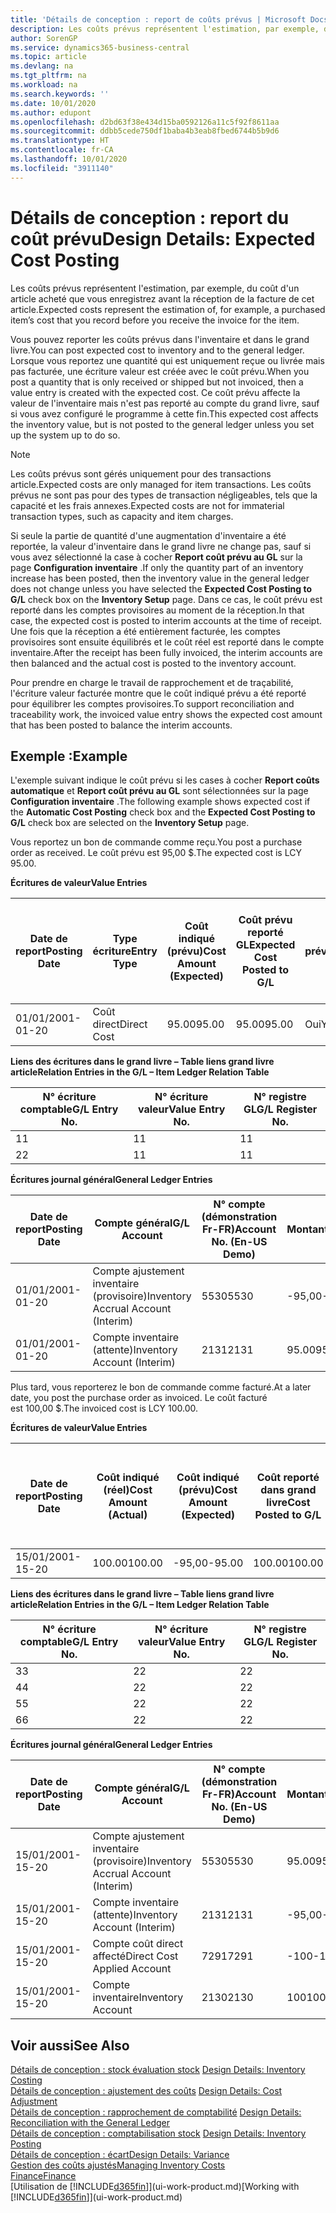 ```yaml
---
title: 'Détails de conception : report de coûts prévus | Microsoft Docs'
description: Les coûts prévus représentent l'estimation, par exemple, du coût d'un article acheté que vous enregistrez avant la réception de la facture de cet article.
author: SorenGP
ms.service: dynamics365-business-central
ms.topic: article
ms.devlang: na
ms.tgt_pltfrm: na
ms.workload: na
ms.search.keywords: ''
ms.date: 10/01/2020
ms.author: edupont
ms.openlocfilehash: d2bd63f38e434d15ba0592126a11c5f92f8611aa
ms.sourcegitcommit: ddbb5cede750df1baba4b3eab8fbed6744b5b9d6
ms.translationtype: HT
ms.contentlocale: fr-CA
ms.lasthandoff: 10/01/2020
ms.locfileid: "3911140"
---
```

# <a name="design-details-expected-cost-posting"></a><span data-ttu-id="fafd7-103">Détails de conception : report du coût prévu</span><span class="sxs-lookup"><span data-stu-id="fafd7-103">Design Details: Expected Cost Posting</span></span>
<span data-ttu-id="fafd7-104">Les coûts prévus représentent l'estimation, par exemple, du coût d'un article acheté que vous enregistrez avant la réception de la facture de cet article.</span><span class="sxs-lookup"><span data-stu-id="fafd7-104">Expected costs represent the estimation of, for example, a purchased item’s cost that you record before you receive the invoice for the item.</span></span>  

 <span data-ttu-id="fafd7-105">Vous pouvez reporter les coûts prévus dans l'inventaire et dans le grand livre.</span><span class="sxs-lookup"><span data-stu-id="fafd7-105">You can post expected cost to inventory and to the general ledger.</span></span> <span data-ttu-id="fafd7-106">Lorsque vous reportez une quantité qui est uniquement reçue ou livrée mais pas facturée, une écriture valeur est créée avec le coût prévu.</span><span class="sxs-lookup"><span data-stu-id="fafd7-106">When you post a quantity that is only received or shipped but not invoiced, then a value entry is created with the expected cost.</span></span> <span data-ttu-id="fafd7-107">Ce coût prévu affecte la valeur de l'inventaire mais n'est pas reporté au compte du grand livre, sauf si vous avez configuré le programme à cette fin.</span><span class="sxs-lookup"><span data-stu-id="fafd7-107">This expected cost affects the inventory value, but is not posted to the general ledger unless you set up the system up to do so.</span></span>  

> [!NOTE]  
>  <span data-ttu-id="fafd7-108">Les coûts prévus sont gérés uniquement pour des transactions article.</span><span class="sxs-lookup"><span data-stu-id="fafd7-108">Expected costs are only managed for item transactions.</span></span> <span data-ttu-id="fafd7-109">Les coûts prévus ne sont pas pour des types de transaction négligeables, tels que la capacité et les frais annexes.</span><span class="sxs-lookup"><span data-stu-id="fafd7-109">Expected costs are not for immaterial transaction types, such as capacity and item charges.</span></span>  

 <span data-ttu-id="fafd7-110">Si seule la partie de quantité d'une augmentation d'inventaire a été reportée, la valeur d'inventaire dans le grand livre ne change pas, sauf si vous avez sélectionné la case à cocher **Report coût prévu au GL** sur la page **Configuration inventaire** .</span><span class="sxs-lookup"><span data-stu-id="fafd7-110">If only the quantity part of an inventory increase has been posted, then the inventory value in the general ledger does not change unless you have selected the **Expected Cost Posting to G/L** check box on the **Inventory Setup** page.</span></span> <span data-ttu-id="fafd7-111">Dans ce cas, le coût prévu est reporté dans les comptes provisoires au moment de la réception.</span><span class="sxs-lookup"><span data-stu-id="fafd7-111">In that case, the expected cost is posted to interim accounts at the time of receipt.</span></span> <span data-ttu-id="fafd7-112">Une fois que la réception a été entièrement facturée, les comptes provisoires sont ensuite équilibrés et le coût réel est reporté dans le compte inventaire.</span><span class="sxs-lookup"><span data-stu-id="fafd7-112">After the receipt has been fully invoiced, the interim accounts are then balanced and the actual cost is posted to the inventory account.</span></span>  

 <span data-ttu-id="fafd7-113">Pour prendre en charge le travail de rapprochement et de traçabilité, l'écriture valeur facturée montre que le coût indiqué prévu a été reporté pour équilibrer les comptes provisoires.</span><span class="sxs-lookup"><span data-stu-id="fafd7-113">To support reconciliation and traceability work, the invoiced value entry shows the expected cost amount that has been posted to balance the interim accounts.</span></span>  

## <a name="example"></a><span data-ttu-id="fafd7-114">Exemple :</span><span class="sxs-lookup"><span data-stu-id="fafd7-114">Example</span></span>  
 <span data-ttu-id="fafd7-115">L'exemple suivant indique le coût prévu si les cases à cocher **Report coûts automatique** et **Report coût prévu au GL** sont sélectionnées sur la page **Configuration inventaire** .</span><span class="sxs-lookup"><span data-stu-id="fafd7-115">The following example shows expected cost if the **Automatic Cost Posting** check box and the **Expected Cost Posting to G/L** check box are selected on the **Inventory Setup** page.</span></span>  

 <span data-ttu-id="fafd7-116">Vous reportez un bon de commande comme reçu.</span><span class="sxs-lookup"><span data-stu-id="fafd7-116">You post a purchase order as received.</span></span> <span data-ttu-id="fafd7-117">Le coût prévu est 95,00 $.</span><span class="sxs-lookup"><span data-stu-id="fafd7-117">The expected cost is LCY 95.00.</span></span>  

 <span data-ttu-id="fafd7-118">**Écritures de valeur**</span><span class="sxs-lookup"><span data-stu-id="fafd7-118">**Value Entries**</span></span>  

|<span data-ttu-id="fafd7-119">Date de report</span><span class="sxs-lookup"><span data-stu-id="fafd7-119">Posting Date</span></span>|<span data-ttu-id="fafd7-120">Type écriture</span><span class="sxs-lookup"><span data-stu-id="fafd7-120">Entry Type</span></span>|<span data-ttu-id="fafd7-121">Coût indiqué (prévu)</span><span class="sxs-lookup"><span data-stu-id="fafd7-121">Cost Amount (Expected)</span></span>|<span data-ttu-id="fafd7-122">Coût prévu reporté GL</span><span class="sxs-lookup"><span data-stu-id="fafd7-122">Expected Cost Posted to G/L</span></span>|<span data-ttu-id="fafd7-123">Coût prévu</span><span class="sxs-lookup"><span data-stu-id="fafd7-123">Expected Cost</span></span>|<span data-ttu-id="fafd7-124">N° écriture article gr. livre</span><span class="sxs-lookup"><span data-stu-id="fafd7-124">Item Ledger Entry No.</span></span>|<span data-ttu-id="fafd7-125">N° séquence </span><span class="sxs-lookup"><span data-stu-id="fafd7-125">Entry No.</span></span>|  
|------------------|----------------|------------------------------|----------------------------------|-------------------|---------------------------|---------------|  
|<span data-ttu-id="fafd7-126">01/01/20</span><span class="sxs-lookup"><span data-stu-id="fafd7-126">01-01-20</span></span>|<span data-ttu-id="fafd7-127">Coût direct</span><span class="sxs-lookup"><span data-stu-id="fafd7-127">Direct Cost</span></span>|<span data-ttu-id="fafd7-128">95.00</span><span class="sxs-lookup"><span data-stu-id="fafd7-128">95.00</span></span>|<span data-ttu-id="fafd7-129">95.00</span><span class="sxs-lookup"><span data-stu-id="fafd7-129">95.00</span></span>|<span data-ttu-id="fafd7-130">Oui</span><span class="sxs-lookup"><span data-stu-id="fafd7-130">Yes</span></span>|<span data-ttu-id="fafd7-131">1</span><span class="sxs-lookup"><span data-stu-id="fafd7-131">1</span></span>|<span data-ttu-id="fafd7-132">1</span><span class="sxs-lookup"><span data-stu-id="fafd7-132">1</span></span>|  

 <span data-ttu-id="fafd7-133">**Liens des écritures dans le grand livre – Table liens grand livre article**</span><span class="sxs-lookup"><span data-stu-id="fafd7-133">**Relation Entries in the G/L – Item Ledger Relation Table**</span></span>  

|<span data-ttu-id="fafd7-134">N° écriture comptable</span><span class="sxs-lookup"><span data-stu-id="fafd7-134">G/L Entry No.</span></span>|<span data-ttu-id="fafd7-135">N° écriture valeur</span><span class="sxs-lookup"><span data-stu-id="fafd7-135">Value Entry No.</span></span>|<span data-ttu-id="fafd7-136">N° registre GL</span><span class="sxs-lookup"><span data-stu-id="fafd7-136">G/L Register No.</span></span>|  
|--------------------|---------------------|-----------------------|  
|<span data-ttu-id="fafd7-137">1</span><span class="sxs-lookup"><span data-stu-id="fafd7-137">1</span></span>|<span data-ttu-id="fafd7-138">1</span><span class="sxs-lookup"><span data-stu-id="fafd7-138">1</span></span>|<span data-ttu-id="fafd7-139">1</span><span class="sxs-lookup"><span data-stu-id="fafd7-139">1</span></span>|  
|<span data-ttu-id="fafd7-140">2</span><span class="sxs-lookup"><span data-stu-id="fafd7-140">2</span></span>|<span data-ttu-id="fafd7-141">1</span><span class="sxs-lookup"><span data-stu-id="fafd7-141">1</span></span>|<span data-ttu-id="fafd7-142">1</span><span class="sxs-lookup"><span data-stu-id="fafd7-142">1</span></span>|  

 <span data-ttu-id="fafd7-143">**Écritures journal général**</span><span class="sxs-lookup"><span data-stu-id="fafd7-143">**General Ledger Entries**</span></span>  

|<span data-ttu-id="fafd7-144">Date de report</span><span class="sxs-lookup"><span data-stu-id="fafd7-144">Posting Date</span></span>|<span data-ttu-id="fafd7-145">Compte général</span><span class="sxs-lookup"><span data-stu-id="fafd7-145">G/L Account</span></span>|<span data-ttu-id="fafd7-146">N° compte (démonstration Fr-FR)</span><span class="sxs-lookup"><span data-stu-id="fafd7-146">Account No. (En-US Demo)</span></span>|<span data-ttu-id="fafd7-147">Montant</span><span class="sxs-lookup"><span data-stu-id="fafd7-147">Amount</span></span>|<span data-ttu-id="fafd7-148">N° séquence </span><span class="sxs-lookup"><span data-stu-id="fafd7-148">Entry No.</span></span>|  
|------------------|------------------|---------------------------------|------------|---------------|  
|<span data-ttu-id="fafd7-149">01/01/20</span><span class="sxs-lookup"><span data-stu-id="fafd7-149">01-01-20</span></span>|<span data-ttu-id="fafd7-150">Compte ajustement inventaire (provisoire)</span><span class="sxs-lookup"><span data-stu-id="fafd7-150">Inventory Accrual Account (Interim)</span></span>|<span data-ttu-id="fafd7-151">5530</span><span class="sxs-lookup"><span data-stu-id="fafd7-151">5530</span></span>|<span data-ttu-id="fafd7-152">-95,00</span><span class="sxs-lookup"><span data-stu-id="fafd7-152">-95.00</span></span>|<span data-ttu-id="fafd7-153">2</span><span class="sxs-lookup"><span data-stu-id="fafd7-153">2</span></span>|  
|<span data-ttu-id="fafd7-154">01/01/20</span><span class="sxs-lookup"><span data-stu-id="fafd7-154">01-01-20</span></span>|<span data-ttu-id="fafd7-155">Compte inventaire (attente)</span><span class="sxs-lookup"><span data-stu-id="fafd7-155">Inventory Account (Interim)</span></span>|<span data-ttu-id="fafd7-156">2131</span><span class="sxs-lookup"><span data-stu-id="fafd7-156">2131</span></span>|<span data-ttu-id="fafd7-157">95.00</span><span class="sxs-lookup"><span data-stu-id="fafd7-157">95.00</span></span>|<span data-ttu-id="fafd7-158">1</span><span class="sxs-lookup"><span data-stu-id="fafd7-158">1</span></span>|  

 <span data-ttu-id="fafd7-159">Plus tard, vous reporterez le bon de commande comme facturé.</span><span class="sxs-lookup"><span data-stu-id="fafd7-159">At a later date, you post the purchase order as invoiced.</span></span> <span data-ttu-id="fafd7-160">Le coût facturé est 100,00 $.</span><span class="sxs-lookup"><span data-stu-id="fafd7-160">The invoiced cost is LCY 100.00.</span></span>  

 <span data-ttu-id="fafd7-161">**Écritures de valeur**</span><span class="sxs-lookup"><span data-stu-id="fafd7-161">**Value Entries**</span></span>  

|<span data-ttu-id="fafd7-162">Date de report</span><span class="sxs-lookup"><span data-stu-id="fafd7-162">Posting Date</span></span>|<span data-ttu-id="fafd7-163">Coût indiqué (réel)</span><span class="sxs-lookup"><span data-stu-id="fafd7-163">Cost Amount (Actual)</span></span>|<span data-ttu-id="fafd7-164">Coût indiqué (prévu)</span><span class="sxs-lookup"><span data-stu-id="fafd7-164">Cost Amount (Expected)</span></span>|<span data-ttu-id="fafd7-165">Coût reporté dans grand livre</span><span class="sxs-lookup"><span data-stu-id="fafd7-165">Cost Posted to G/L</span></span>|<span data-ttu-id="fafd7-166">Coût prévu</span><span class="sxs-lookup"><span data-stu-id="fafd7-166">Expected Cost</span></span>|<span data-ttu-id="fafd7-167">N° écriture article gr. livre</span><span class="sxs-lookup"><span data-stu-id="fafd7-167">Item Ledger Entry No.</span></span>|<span data-ttu-id="fafd7-168">N° séquence </span><span class="sxs-lookup"><span data-stu-id="fafd7-168">Entry No.</span></span>|  
|------------------|----------------------------|------------------------------|-------------------------|-------------------|---------------------------|---------------|  
|<span data-ttu-id="fafd7-169">15/01/20</span><span class="sxs-lookup"><span data-stu-id="fafd7-169">01-15-20</span></span>|<span data-ttu-id="fafd7-170">100.00</span><span class="sxs-lookup"><span data-stu-id="fafd7-170">100.00</span></span>|<span data-ttu-id="fafd7-171">-95,00</span><span class="sxs-lookup"><span data-stu-id="fafd7-171">-95.00</span></span>|<span data-ttu-id="fafd7-172">100.00</span><span class="sxs-lookup"><span data-stu-id="fafd7-172">100.00</span></span>|<span data-ttu-id="fafd7-173">Non</span><span class="sxs-lookup"><span data-stu-id="fafd7-173">No</span></span>|<span data-ttu-id="fafd7-174">1</span><span class="sxs-lookup"><span data-stu-id="fafd7-174">1</span></span>|<span data-ttu-id="fafd7-175">2</span><span class="sxs-lookup"><span data-stu-id="fafd7-175">2</span></span>|  

 <span data-ttu-id="fafd7-176">**Liens des écritures dans le grand livre – Table liens grand livre article**</span><span class="sxs-lookup"><span data-stu-id="fafd7-176">**Relation Entries in the G/L – Item Ledger Relation Table**</span></span>  

|<span data-ttu-id="fafd7-177">N° écriture comptable</span><span class="sxs-lookup"><span data-stu-id="fafd7-177">G/L Entry No.</span></span>|<span data-ttu-id="fafd7-178">N° écriture valeur</span><span class="sxs-lookup"><span data-stu-id="fafd7-178">Value Entry No.</span></span>|<span data-ttu-id="fafd7-179">N° registre GL</span><span class="sxs-lookup"><span data-stu-id="fafd7-179">G/L Register No.</span></span>|  
|--------------------|---------------------|-----------------------|  
|<span data-ttu-id="fafd7-180">3</span><span class="sxs-lookup"><span data-stu-id="fafd7-180">3</span></span>|<span data-ttu-id="fafd7-181">2</span><span class="sxs-lookup"><span data-stu-id="fafd7-181">2</span></span>|<span data-ttu-id="fafd7-182">2</span><span class="sxs-lookup"><span data-stu-id="fafd7-182">2</span></span>|  
|<span data-ttu-id="fafd7-183">4</span><span class="sxs-lookup"><span data-stu-id="fafd7-183">4</span></span>|<span data-ttu-id="fafd7-184">2</span><span class="sxs-lookup"><span data-stu-id="fafd7-184">2</span></span>|<span data-ttu-id="fafd7-185">2</span><span class="sxs-lookup"><span data-stu-id="fafd7-185">2</span></span>|  
|<span data-ttu-id="fafd7-186">5</span><span class="sxs-lookup"><span data-stu-id="fafd7-186">5</span></span>|<span data-ttu-id="fafd7-187">2</span><span class="sxs-lookup"><span data-stu-id="fafd7-187">2</span></span>|<span data-ttu-id="fafd7-188">2</span><span class="sxs-lookup"><span data-stu-id="fafd7-188">2</span></span>|  
|<span data-ttu-id="fafd7-189">6</span><span class="sxs-lookup"><span data-stu-id="fafd7-189">6</span></span>|<span data-ttu-id="fafd7-190">2</span><span class="sxs-lookup"><span data-stu-id="fafd7-190">2</span></span>|<span data-ttu-id="fafd7-191">2</span><span class="sxs-lookup"><span data-stu-id="fafd7-191">2</span></span>|  

 <span data-ttu-id="fafd7-192">**Écritures journal général**</span><span class="sxs-lookup"><span data-stu-id="fafd7-192">**General Ledger Entries**</span></span>  

|<span data-ttu-id="fafd7-193">Date de report</span><span class="sxs-lookup"><span data-stu-id="fafd7-193">Posting Date</span></span>|<span data-ttu-id="fafd7-194">Compte général</span><span class="sxs-lookup"><span data-stu-id="fafd7-194">G/L Account</span></span>|<span data-ttu-id="fafd7-195">N° compte (démonstration Fr-FR)</span><span class="sxs-lookup"><span data-stu-id="fafd7-195">Account No. (En-US Demo)</span></span>|<span data-ttu-id="fafd7-196">Montant</span><span class="sxs-lookup"><span data-stu-id="fafd7-196">Amount</span></span>|<span data-ttu-id="fafd7-197">N° séquence </span><span class="sxs-lookup"><span data-stu-id="fafd7-197">Entry No.</span></span>|  
|------------------|------------------|---------------------------------|------------|---------------|  
|<span data-ttu-id="fafd7-198">15/01/20</span><span class="sxs-lookup"><span data-stu-id="fafd7-198">01-15-20</span></span>|<span data-ttu-id="fafd7-199">Compte ajustement inventaire (provisoire)</span><span class="sxs-lookup"><span data-stu-id="fafd7-199">Inventory Accrual Account (Interim)</span></span>|<span data-ttu-id="fafd7-200">5530</span><span class="sxs-lookup"><span data-stu-id="fafd7-200">5530</span></span>|<span data-ttu-id="fafd7-201">95.00</span><span class="sxs-lookup"><span data-stu-id="fafd7-201">95.00</span></span>|<span data-ttu-id="fafd7-202">4</span><span class="sxs-lookup"><span data-stu-id="fafd7-202">4</span></span>|  
|<span data-ttu-id="fafd7-203">15/01/20</span><span class="sxs-lookup"><span data-stu-id="fafd7-203">01-15-20</span></span>|<span data-ttu-id="fafd7-204">Compte inventaire (attente)</span><span class="sxs-lookup"><span data-stu-id="fafd7-204">Inventory Account (Interim)</span></span>|<span data-ttu-id="fafd7-205">2131</span><span class="sxs-lookup"><span data-stu-id="fafd7-205">2131</span></span>|<span data-ttu-id="fafd7-206">-95,00</span><span class="sxs-lookup"><span data-stu-id="fafd7-206">-95.00</span></span>|<span data-ttu-id="fafd7-207">3</span><span class="sxs-lookup"><span data-stu-id="fafd7-207">3</span></span>|  
|<span data-ttu-id="fafd7-208">15/01/20</span><span class="sxs-lookup"><span data-stu-id="fafd7-208">01-15-20</span></span>|<span data-ttu-id="fafd7-209">Compte coût direct affecté</span><span class="sxs-lookup"><span data-stu-id="fafd7-209">Direct Cost Applied Account</span></span>|<span data-ttu-id="fafd7-210">7291</span><span class="sxs-lookup"><span data-stu-id="fafd7-210">7291</span></span>|<span data-ttu-id="fafd7-211">-100</span><span class="sxs-lookup"><span data-stu-id="fafd7-211">-100</span></span>|<span data-ttu-id="fafd7-212">6</span><span class="sxs-lookup"><span data-stu-id="fafd7-212">6</span></span>|  
|<span data-ttu-id="fafd7-213">15/01/20</span><span class="sxs-lookup"><span data-stu-id="fafd7-213">01-15-20</span></span>|<span data-ttu-id="fafd7-214">Compte inventaire</span><span class="sxs-lookup"><span data-stu-id="fafd7-214">Inventory Account</span></span>|<span data-ttu-id="fafd7-215">2130</span><span class="sxs-lookup"><span data-stu-id="fafd7-215">2130</span></span>|<span data-ttu-id="fafd7-216">100</span><span class="sxs-lookup"><span data-stu-id="fafd7-216">100</span></span>|<span data-ttu-id="fafd7-217">5</span><span class="sxs-lookup"><span data-stu-id="fafd7-217">5</span></span>|  

## <a name="see-also"></a><span data-ttu-id="fafd7-218">Voir aussi</span><span class="sxs-lookup"><span data-stu-id="fafd7-218">See Also</span></span>
 <span data-ttu-id="fafd7-219">[Détails de conception : stock évaluation stock](design-details-inventory-costing.md) </span><span class="sxs-lookup"><span data-stu-id="fafd7-219">[Design Details: Inventory Costing](design-details-inventory-costing.md) </span></span>  
 <span data-ttu-id="fafd7-220">[Détails de conception : ajustement des coûts](design-details-cost-adjustment.md) </span><span class="sxs-lookup"><span data-stu-id="fafd7-220">[Design Details: Cost Adjustment](design-details-cost-adjustment.md) </span></span>  
 <span data-ttu-id="fafd7-221">[Détails de conception : rapprochement de comptabilité](design-details-reconciliation-with-the-general-ledger.md) </span><span class="sxs-lookup"><span data-stu-id="fafd7-221">[Design Details: Reconciliation with the General Ledger](design-details-reconciliation-with-the-general-ledger.md) </span></span>  
 <span data-ttu-id="fafd7-222">[Détails de conception : comptabilisation stock](design-details-inventory-posting.md) </span><span class="sxs-lookup"><span data-stu-id="fafd7-222">[Design Details: Inventory Posting](design-details-inventory-posting.md) </span></span>  
 [<span data-ttu-id="fafd7-223">Détails de conception : écart</span><span class="sxs-lookup"><span data-stu-id="fafd7-223">Design Details: Variance</span></span>](design-details-variance.md)  
 [<span data-ttu-id="fafd7-224">Gestion des coûts ajustés</span><span class="sxs-lookup"><span data-stu-id="fafd7-224">Managing Inventory Costs</span></span>](finance-manage-inventory-costs.md)  
 [<span data-ttu-id="fafd7-225">Finance</span><span class="sxs-lookup"><span data-stu-id="fafd7-225">Finance</span></span>](finance.md)  
 <span data-ttu-id="fafd7-226">[Utilisation de [!INCLUDE[d365fin](includes/d365fin_md.md)]](ui-work-product.md)</span><span class="sxs-lookup"><span data-stu-id="fafd7-226">[Working with [!INCLUDE[d365fin](includes/d365fin_md.md)]](ui-work-product.md)</span></span>
